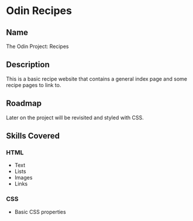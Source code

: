 # Odin Recipes

## Name

The Odin Project: Recipes

## Description

This is a basic recipe website that contains a general index page and some recipe pages to link to.

## Roadmap

Later on the project will be revisited and styled with CSS.

## Skills Covered

### HTML

- Text
- Lists
- Images
- Links

### CSS

- Basic CSS properties
